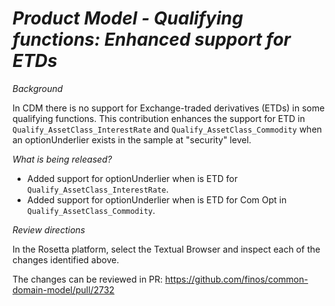 # _Product Model - Qualifying functions: Enhanced support for ETDs_

_Background_

In CDM there is no support for Exchange-traded derivatives (ETDs) in some qualifying functions. This contribution enhances the support for ETD in `Qualify_AssetClass_InterestRate` and `Qualify_AssetClass_Commodity` when an optionUnderlier exists in the sample at "security" level.

_What is being released?_

- Added support for optionUnderlier when is ETD for `Qualify_AssetClass_InterestRate`. 
- Added support for optionUnderlier when is ETD for Com Opt in `Qualify_AssetClass_Commodity`.

_Review directions_

In the Rosetta platform, select the Textual Browser and inspect each of the changes identified above.

The changes can be reviewed in PR: https://github.com/finos/common-domain-model/pull/2732
